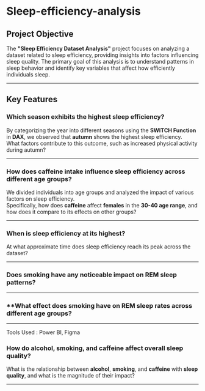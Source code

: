 # Sleep-efficiency-analysis

## Project Objective

The **"Sleep Efficiency Dataset Analysis"** project focuses on analyzing a dataset related to sleep efficiency, providing insights into factors influencing sleep quality. The primary goal of this analysis is to understand patterns in sleep behavior and identify key variables that affect how efficiently individuals sleep.

---

## Key Features

### **Which season exhibits the highest sleep efficiency?**
By categorizing the year into different seasons using the **SWITCH Function** in **DAX**, we observed that **autumn** shows the highest sleep efficiency.  
What factors contribute to this outcome, such as increased physical activity during autumn?

---

### **How does caffeine intake influence sleep efficiency across different age groups?**
We divided individuals into age groups and analyzed the impact of various factors on sleep efficiency.  
Specifically, how does **caffeine** affect **females** in the **30-40 age range**, and how does it compare to its effects on other groups?

---

### **When is sleep efficiency at its highest?**
At what approximate time does sleep efficiency reach its peak across the dataset?

---

### **Does smoking have any noticeable impact on REM sleep patterns?**
---
### **What effect does smoking have on REM sleep rates across different age groups?
---
Tools Used : Power BI, Figma

### **How do alcohol, smoking, and caffeine affect overall sleep quality?**
What is the relationship between **alcohol**, **smoking**, and **caffeine** with **sleep quality**, and what is the magnitude of their impact?

---
